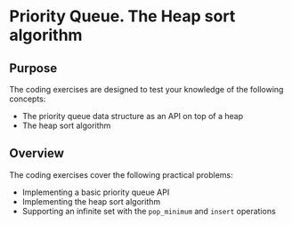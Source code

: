 # Priority Queue. The Heap sort algorithm

## Purpose

The coding exercises are designed to test your knowledge of the following concepts:

* The priority queue data structure as an API on top of a heap
* The heap sort algorithm

## Overview

The coding exercises cover the following practical problems:
* Implementing a basic priority queue API
* Implementing the heap sort algorithm
* Supporting an infinite set with the `pop_minimum` and `insert` operations
